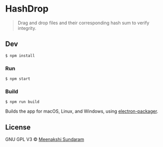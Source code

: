 # HashDrop

> Drag and drop files and their corresponding hash sum to verify integrity.


## Dev

```
$ npm install
```

### Run

```
$ npm start
```

### Build

```
$ npm run build
```

Builds the app for macOS, Linux, and Windows, using [electron-packager](https://github.com/electron-userland/electron-packager).


## License

GNU GPL V3 © [Meenakshi Sundaram](http://meenakshisundaram.xyz)
